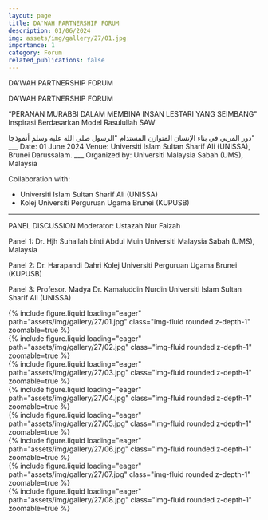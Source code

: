 ```yaml
---
layout: page
title: DA'WAH PARTNERSHIP FORUM
description: 01/06/2024
img: assets/img/gallery/27/01.jpg
importance: 1
category: Forum
related_publications: false
---
```


<p class="distill-post-title">DA'WAH PARTNERSHIP FORUM</p>

DA'WAH PARTNERSHIP FORUM

“PERANAN MURABBI DALAM MEMBINA INSAN LESTARI YANG SEIMBANG"
Inspirasi Berdasarkan Model Rasulullah SAW

<div class="rtl">
دور المربي في بناء الإنسان المتوازن المستدام
"الرسول صلى الله عليه وسلم أنموذجا"

</div>
___
Date: 01 June 2024
Venue: Universiti Islam Sultan Sharif Ali (UNISSA), Brunei Darussalam.
___
Organized by:
Universiti Malaysia Sabah (UMS), Malaysia

Collaboration with:

- Universiti Islam Sultan Sharif Ali (UNISSA)
- Kolej Universiti Perguruan Ugama Brunei (KUPUSB)

---

PANEL DISCUSSION
Moderator:
Ustazah Nur Faizah

Panel 1:
Dr. Hjh Suhailah binti Abdul Muin
Universiti Malaysia Sabah (UMS), Malaysia

Panel 2:
Dr. Harapandi Dahri
Kolej Universiti Perguruan Ugama Brunei (KUPUSB)

Panel 3:
Profesor. Madya Dr. Kamaluddin Nurdin
Universiti Islam Sultan Sharif Ali (UNISSA)

<div class="row mt-3">
    <div class="col-sm mt-3 mt-md-0">
        {% include figure.liquid loading="eager" path="assets/img/gallery/27/01.jpg" class="img-fluid rounded z-depth-1" zoomable=true %}
    </div>
    <div class="col-sm mt-3 mt-md-0">
        {% include figure.liquid loading="eager" path="assets/img/gallery/27/02.jpg" class="img-fluid rounded z-depth-1" zoomable=true %}
    </div>
        <div class="col-sm mt-3 mt-md-0">
        {% include figure.liquid loading="eager" path="assets/img/gallery/27/03.jpg" class="img-fluid rounded z-depth-1" zoomable=true %}
    </div>
</div>
<div class="row mt-3">
    <div class="col-sm mt-3 mt-md-0">
        {% include figure.liquid loading="eager" path="assets/img/gallery/27/04.jpg" class="img-fluid rounded z-depth-1" zoomable=true %}
    </div>
    <div class="col-sm mt-3 mt-md-0">
        {% include figure.liquid loading="eager" path="assets/img/gallery/27/05.jpg" class="img-fluid rounded z-depth-1" zoomable=true %}
    </div>
        <div class="col-sm mt-3 mt-md-0">
        {% include figure.liquid loading="eager" path="assets/img/gallery/27/06.jpg" class="img-fluid rounded z-depth-1" zoomable=true %}
    </div>
</div>
<div class="row mt-3">
    <div class="col-sm mt-3 mt-md-0">
        {% include figure.liquid loading="eager" path="assets/img/gallery/27/07.jpg" class="img-fluid rounded z-depth-1" zoomable=true %}
    </div>
    <div class="col-sm mt-3 mt-md-0">
        {% include figure.liquid loading="eager" path="assets/img/gallery/27/08.jpg" class="img-fluid rounded z-depth-1" zoomable=true %}
    </div>
</div>
